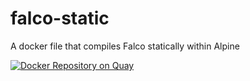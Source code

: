 # falco-static
A docker file that compiles Falco statically within Alpine

[![Docker Repository on Quay](https://quay.io/repository/levigross/falco-static/status "Docker Repository on Quay")](https://quay.io/repository/levigross/falco-static)
